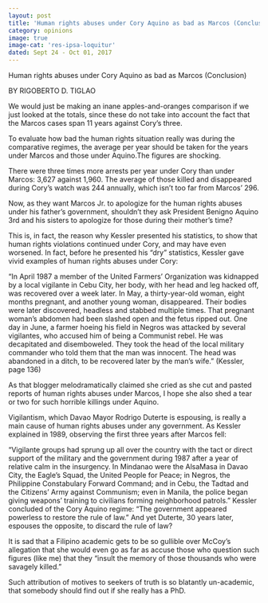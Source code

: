 ```yaml
---
layout: post
title: 'Human rights abuses under Cory Aquino as bad as Marcos (Conclusion)'
category: opinions
image: true
image-cat: 'res-ipsa-loquitur'
dated: Sept 24 - Oct 01, 2017
---
```


Human rights abuses under
Cory Aquino as bad as Marcos
(Conclusion)

BY RIGOBERTO D. TIGLAO

We would just be making an inane apples-and-oranges comparison if we just looked at the totals, since these do not take into account the fact that the Marcos cases span 11 years against Cory’s three.

To evaluate how bad the human rights situation really was during the comparative regimes, the average per year should be taken for the years under Marcos and those under Aquino.The figures are shocking.

There were three times more arrests per year under Cory than under Marcos: 3,627 against 1,960. The average of those killed and disappeared during Cory’s watch was 244 annually, which isn’t too far from Marcos’ 296.

Now, as they want Marcos Jr. to apologize for the human rights abuses under his father’s government, shouldn’t they ask President Benigno Aquino 3rd and his sisters to apologize for those during their mother’s time?

This is, in fact, the reason why Kessler presented his statistics, to show that human rights violations continued under Cory, and may have even worsened. In fact, before he presented his “dry” statistics, Kessler gave vivid examples of human rights abuses under Cory:

“In April 1987 a member of the United Farmers’ Organization was kidnapped by a local vigilante in Cebu City, her body, with her head and leg hacked off, was recovered over a week later. In May, a thirty-year-old woman, eight months pregnant, and another young woman, disappeared. Their bodies were later discovered, headless and stabbed multiple times. That pregnant woman’s abdomen had been slashed open and the fetus ripped out. One day in June, a farmer hoeing his field in Negros was attacked by several vigilantes, who accused him of being a Communist rebel. He was decapitated and disemboweled. They took the head of the local military commander who told them that the man was innocent. The head was abandoned in a ditch, to be recovered later by the man’s wife.” (Kessler, page 136)

As that blogger melodramatically claimed she cried as she cut and pasted reports of human rights abuses under Marcos, I hope she also shed a tear or two for such horrible killings under Aquino.

Vigilantism, which Davao Mayor Rodrigo Duterte is espousing, is really a main cause of human rights abuses under any government. As Kessler explained in 1989, observing the first three years after Marcos fell:

“Vigilante groups had sprung up all over the country with the tact or direct support of the military and the government during 1987 after a year of relative calm in the insurgency. In Mindanao were the AlsaMasa in Davao City, the Eagle’s Squad, the United People for Peace; in Negros, the Philippine Constabulary Forward Command; and in Cebu, the Tadtad and the Citizens’ Army against Communism; even in Manila, the police began giving weapons’ training to civilians forming neighborhood patrols.”
Kessler concluded of the Cory Aquino regime: “The government appeared powerless to restore the rule of law.” And yet Duterte, 30 years later, espouses the opposite, to discard the rule of law?

It is sad that a Filipino academic gets to be so gullible over McCoy’s allegation that she would even go as far as accuse those who question such figures (like me) that they “insult the memory of those thousands who were savagely killed.” 

Such attribution of motives to seekers of truth is so blatantly un-academic, that somebody should find out if she really has a PhD.


